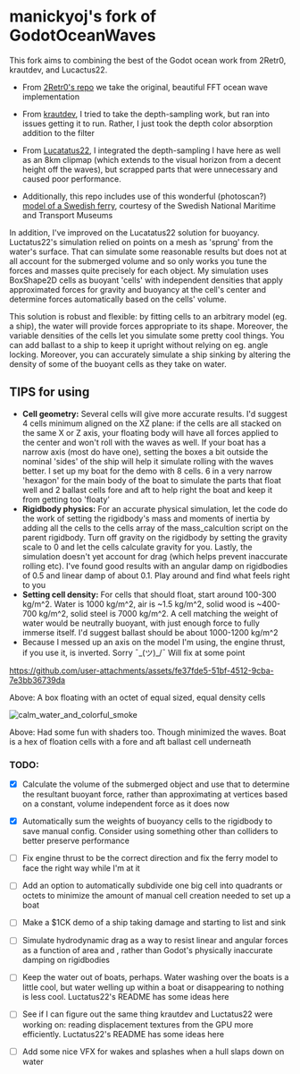 # manickyoj's fork of GodotOceanWaves
This fork aims to combining the best of the Godot ocean work from 2Retr0, krautdev, and Lucactus22.
- From [2Retr0's repo](https://github.com/2Retr0/GodotOceanWaves) we take the original, beautiful FFT ocean wave implementation
- From [krautdev](https://github.com/krautdev/GodotOceanWaves), I tried to take the depth-sampling work, but ran into issues getting it to run. Rather, I just took the depth color absorption addition to the filter
- From [Lucatatus22](https://github.com/Lucactus22/GodotOceanWaves_bouyancy), I integrated the depth-sampling I have here as well as an 8km clipmap (which extends to the visual horizon from a decent height off the waves), but scrapped parts that were unnecessary and caused poor performance.
  
- Additionally, this repo includes use of this wonderful (photoscan?) [model of a Swedish ferry](https://sketchfab.com/3d-models/ss-norrtelje-1900-4a66ca23ba7640ae87e7a0117897d9c7), courtesy of the Swedish National Maritime and Transport Museums

In addition, I've improved on the Lucatatus22 solution for buoyancy. Luctatus22's simulation relied on points on a mesh as 'sprung' from the water's surface. That can simulate some reasonable results but does not at all account for the submerged volume and so only works you tune the forces and masses quite precisely for each object. My simulation uses BoxShape2D cells as buoyant 'cells' with independent densities that apply approximated forces for gravity and buoyancy at the cell's center and determine forces automatically based on the cells' volume.

This solution is robust and flexible: by fitting cells to an arbitrary model (eg. a ship), the water will provide forces appropriate to its shape. Moreover, the variable densities of the cells let you simulate some pretty cool things. You can add ballast to a ship to keep it upright without relying on eg. angle locking. Moreover, you can accurately simulate a ship sinking by altering the density of some of the buoyant cells as they take on water.

## TIPS for using
 - **Cell geometry:** Several cells will give more accurate results. I'd suggest 4 cells minimum aligned on the XZ plane: if the cells are all stacked on the same X or Z axis, your floating body will have all forces applied to the center and won't roll with the waves as well. If your boat has a narrow axis (most do have one), setting the boxes a bit outside the nominal 'sides' of the ship will help it simulate rolling with the waves better. I set up my boat for the demo with 8 cells. 6 in a very narrow 'hexagon' for the main body of the boat to simulate the parts that float well and 2 ballast cells fore and aft to help right the boat and keep it from getting too 'floaty'
 - **Rigidbody physics:** For an accurate physical simulation, let the code do the work of setting the rigidbody's mass and moments of inertia by adding all the cells to the cells array of the mass_calcultion script on the parent rigidbody. Turn off gravity on the rigidbody by setting the gravity scale to 0 and let the cells calculate gravity for you. Lastly, the simulation doesn't yet account for drag (which helps prevent inaccurate rolling etc). I've found good results with an angular damp on rigidbodies of 0.5 and linear damp of about 0.1. Play around and find what feels right to you
 - **Setting cell density:** For cells that should float, start around 100-300 kg/m^2. Water is 1000 kg/m^2, air is ~1.5 kg/m^2, solid wood is ~400-700 kg/m^2, solid steel is 7000 kg/m^2. A cell matching the weight of water would be neutrally buoyant, with just enough force to fully immerse itself. I'd suggest ballast should be about 1000-1200 kg/m^2
 - Because I messed up an axis on the model I'm using, the engine thrust, if you use it, is inverted. Sorry ¯\_(ツ)_/¯ Will fix at some point


https://github.com/user-attachments/assets/fe37fde5-51bf-4512-9cba-7e3bb36739da

Above: A box floating with an octet of equal sized, equal density cells


![calm_water_and_colorful_smoke](https://github.com/user-attachments/assets/73ac87e9-d226-46cc-94fd-0f5af89ca056)

Above: Had some fun with shaders too. Though minimized the waves. Boat is a hex of floation cells with a fore and aft ballast cell underneath

### TODO:
- [x] Calculate the volume of the submerged object and use that to determine the resultant buoyant force, rather than approximating at vertices based on a constant, volume independent force as it does now
- [x] Automatically sum the weights of buoyancy cells to the rigidbody to save manual config. Consider using something other than colliders to better preserve performance
- [ ] Fix engine thrust to be the correct direction and fix the ferry model to face the right way while I'm at it
- [ ] Add an option to automatically subdivide one big cell into quadrants or octets to minimize the amount of manual cell creation needed to set up a boat
- [ ] Make a $1CK demo of a ship taking damage and starting to list and sink
- [ ] Simulate hydrodynamic drag as a way to resist linear and angular forces as a function of area and , rather than Godot's physically inaccurate damping on rigidbodies
- [ ] Keep the water out of boats, perhaps. Water washing over the boats is a little cool, but water welling up within a boat or disappearing to nothing is less cool. Luctatus22's README has some ideas here
- [ ] See if I can figure out the same thing krautdev and Luctatus22 were working on: reading displacement textures from the GPU more efficiently. Luctatus22's README has some ideas here
- [ ] Add some nice VFX for wakes and splashes when a hull slaps down on water

